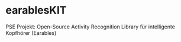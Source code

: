 # earablesKIT
PSE Projekt: Open-Source Activity Recognition Library für intelligente Kopfhörer (Earables) 
